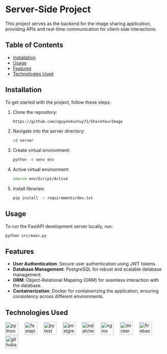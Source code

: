 # Server-Side Project

This project serves as the backend for the image sharing application, providing APIs and real-time communication for client-side interactions.

## Table of Contents

- [Installation](#installation)
- [Usage](#usage)
- [Features](#features)
- [Technologies Used](#technologies-used)

## Installation

To get started with the project, follow these steps:

1. Clone the repository:
    ```sh
    https://github.com/nguyenduchuy71/ShareYourImage
    ```
2. Navigate into the server directory:
    ```sh
    cd server
    ```
3. Create virtual environment:
    ```sh
    python -m venv env
    ```

4. Active virtual environment:
    ```sh
    source env/Script/Active
    ```

5. Install libraries:
    ```sh
    pip install -r requirements/dev.txt
    ```

## Usage

To run the FastAPI development server locally, run:
```sh
python src/main.py
```

## Features

- **User Authentication**: Secure user authentication using JWT tokens.
- **Database Management**: PostgreSQL for robust and scalable database management.
- **ORM**: Object-Relational Mapping (ORM) for seamless interaction with the database.
- **Containerization**: Docker for containerizing the application, ensuring consistency across different environments.

## Technologies Used

<div align="left">
    <img src="https://cdn.jsdelivr.net/gh/devicons/devicon/icons/python/python-original-wordmark.svg" height="40" marginRight="10" alt="python logo" />
    <img width="12" />
    <img src="https://cdn.jsdelivr.net/gh/devicons/devicon/icons/fastapi/fastapi-original-wordmark.svg" height="40" alt="fastapi logo" />
    <img width="12" />
    <img src="https://cdn.jsdelivr.net/gh/devicons/devicon/icons/pytest/pytest-original-wordmark.svg" height="40" alt="pytest logo" />
    <img width="12" />
    <img src="https://cdn.jsdelivr.net/gh/devicons/devicon/icons/postgresql/postgresql-original-wordmark.svg" height="40" alt="postgresql logo" />
    <img width="12" />
    <img src="https://cdn.jsdelivr.net/gh/devicons/devicon/icons/sqlalchemy/sqlalchemy-original-wordmark.svg" height="40" alt="sqlalchemy logo" />
    <img width="12" />
    <img src="https://cdn.jsdelivr.net/gh/devicons/devicon/icons/nginx/nginx-original.svg" height="40" alt="nginx logo" />
    <img width="12" />
    <img src="https://cdn.jsdelivr.net/gh/devicons/devicon/icons/docker/docker-plain-wordmark.svg" height="40" alt="docker logo" />
    <img width="12" />
    <img src="https://cdn.jsdelivr.net/gh/devicons/devicon/icons/firebase/firebase-original-wordmark.svg" height="40" alt="firebase logo" />
    <img width="12" />
    <img src="https://cdn.simpleicons.org/githubactions/2088FF" height="40" alt="githubactions logo" />
</div>

